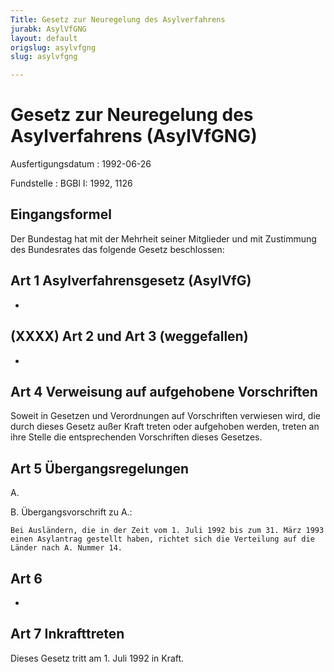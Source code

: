 ```yaml
---
Title: Gesetz zur Neuregelung des Asylverfahrens
jurabk: AsylVfGNG
layout: default
origslug: asylvfgng
slug: asylvfgng

---
```


# Gesetz zur Neuregelung des Asylverfahrens (AsylVfGNG)

Ausfertigungsdatum
:   1992-06-26

Fundstelle
:   BGBl I: 1992, 1126



## Eingangsformel

Der Bundestag hat mit der Mehrheit seiner Mitglieder und mit
Zustimmung des Bundesrates das folgende Gesetz beschlossen:


## Art 1 Asylverfahrensgesetz (AsylVfG)

-


## (XXXX) Art 2 und Art 3 (weggefallen)

-


## Art 4 Verweisung auf aufgehobene Vorschriften

Soweit in Gesetzen und Verordnungen auf Vorschriften verwiesen wird,
die durch dieses Gesetz außer Kraft treten oder aufgehoben werden,
treten an ihre Stelle die entsprechenden Vorschriften dieses Gesetzes.


## Art 5 Übergangsregelungen

A.


B.  Übergangsvorschrift zu A.:

    Bei Ausländern, die in der Zeit vom 1. Juli 1992 bis zum 31. März 1993
    einen Asylantrag gestellt haben, richtet sich die Verteilung auf die
    Länder nach A. Nummer 14.





## Art 6

-


## Art 7 Inkrafttreten

Dieses Gesetz tritt am 1. Juli 1992 in Kraft.

